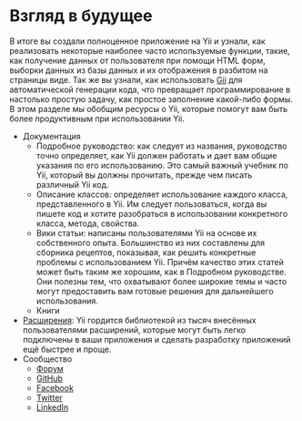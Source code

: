 Взгляд в будущее
=============

В итоге вы создали полноценное приложение на Yii и узнали, как реализовать некоторые 
наиболее часто используемые функции, такие, как получение данных от пользователя 
при помощи HTML форм, выборки данных из базы данных и их отображения в разбитом на страницы виде. 
Так же вы узнали,  как использовать [Gii](tool-gii.md) для автоматической генерации кода, что превращает программирование в настолько простую задачу, 
как простое заполнение какой-либо формы. 
В этом разделе мы обобщим ресурсы о Yii, 
которые помогут вам быть более продуктивным при использовании Yii.

* Документация
    - Подробное руководство:
      как следует из названия, руководство точно определяет, 
	  как Yii должен работать и дает вам общие указания по его использованию. 
	  Это самый важный учебник по Yii, который вы должны прочитать, прежде чем писать различный Yii код.
    - Описание классов:
      определяет использование каждого класса, представленного в Yii. 
	  Им следует пользоваться, когда вы пишете код и хотите разобраться в использовании конкретного класса, метода, свойства.
    - Вики статьи:
      написаны пользователями Yii на основе их собственного опыта. 
	  Большинство из них составлены для сборника рецептов, показывая, как решить конкретные проблемы с использованием Yii. 
	  Причём качество этих статей может быть таким же хорошим, как в Подробном руководстве. 
	  Они полезны тем, что охватывают более широкие темы и часто могут предоставить вам готовые решения для дальнейшего использования.
    - Книги
* [Расширения](http://www.yiiframework.com/extensions/):
  Yii гордится библиотекой из тысяч внесённых пользователями расширений, 
  которые могут быть легко подключены в ваши приложения и сделать разработку приложений ещё быстрее и проще.
* Сообщество
    - [Форум](http://www.yiiframework.com/forum/)
    - [GitHub](https://github.com/yiisoft/yii2)
    - [Facebook](https://www.facebook.com/groups/yiitalk/)
    - [Twitter](https://twitter.com/yiiframework)
    - [LinkedIn](https://www.linkedin.com/groups/yii-framework-1483367)
